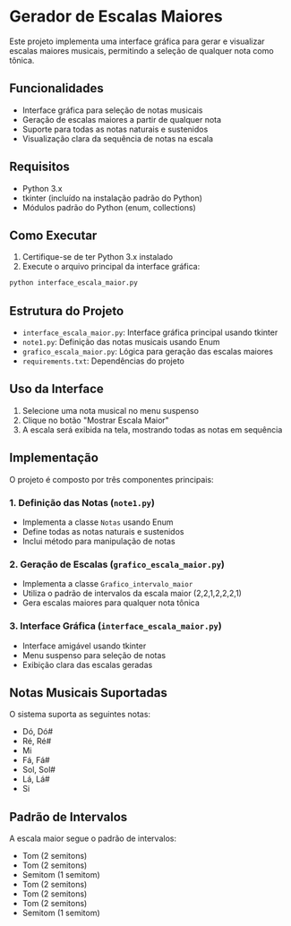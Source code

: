 # Gerador de Escalas Maiores

Este projeto implementa uma interface gráfica para gerar e visualizar escalas maiores musicais, permitindo a seleção de qualquer nota como tônica.

## Funcionalidades

- Interface gráfica para seleção de notas musicais
- Geração de escalas maiores a partir de qualquer nota
- Suporte para todas as notas naturais e sustenidos
- Visualização clara da sequência de notas na escala

## Requisitos

- Python 3.x
- tkinter (incluído na instalação padrão do Python)
- Módulos padrão do Python (enum, collections)

## Como Executar

1. Certifique-se de ter Python 3.x instalado
2. Execute o arquivo principal da interface gráfica:
```bash
python interface_escala_maior.py
```

## Estrutura do Projeto

- `interface_escala_maior.py`: Interface gráfica principal usando tkinter
- `note1.py`: Definição das notas musicais usando Enum
- `grafico_escala_maior.py`: Lógica para geração das escalas maiores
- `requirements.txt`: Dependências do projeto

## Uso da Interface

1. Selecione uma nota musical no menu suspenso
2. Clique no botão "Mostrar Escala Maior"
3. A escala será exibida na tela, mostrando todas as notas em sequência

## Implementação

O projeto é composto por três componentes principais:

### 1. Definição das Notas (`note1.py`)
- Implementa a classe `Notas` usando Enum
- Define todas as notas naturais e sustenidos
- Inclui método para manipulação de notas

### 2. Geração de Escalas (`grafico_escala_maior.py`)
- Implementa a classe `Grafico_intervalo_maior`
- Utiliza o padrão de intervalos da escala maior (2,2,1,2,2,2,1)
- Gera escalas maiores para qualquer nota tônica

### 3. Interface Gráfica (`interface_escala_maior.py`)
- Interface amigável usando tkinter
- Menu suspenso para seleção de notas
- Exibição clara das escalas geradas

## Notas Musicais Suportadas

O sistema suporta as seguintes notas:
- Dó, Dó#
- Ré, Ré#
- Mi
- Fá, Fá#
- Sol, Sol#
- Lá, Lá#
- Si

## Padrão de Intervalos

A escala maior segue o padrão de intervalos:
- Tom (2 semitons)
- Tom (2 semitons)
- Semitom (1 semitom)
- Tom (2 semitons)
- Tom (2 semitons)
- Tom (2 semitons)
- Semitom (1 semitom) 
